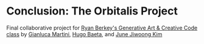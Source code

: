 # Conclusion: The Orbitalis Project
 
 Final collaborative project for [Ryan Berkey's Generative Art &amp; Creative Code class](https://github.com/rybotron/wnm498genart_f14/wiki) by [Gianluca Martini](http://gianlucamartini.me/), [Hugo Baeta](http://hugobaeta.com), and [June Jiwoong Kim](http://junejk.com/)
